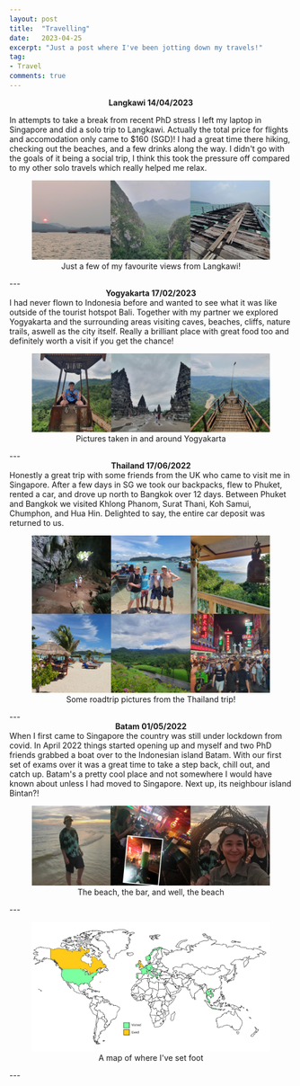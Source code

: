 ```yaml
---
layout: post
title:  "Travelling"
date:   2023-04-25
excerpt: "Just a post where I've been jotting down my travels!"
tag:
- Travel
comments: true
---
```

<center><b>Langkawi 14/04/2023</b></center>

In attempts to take a break from recent PhD stress I left my laptop in Singapore and did a solo trip to Langkawi. Actually the total price for flights and accomodation only came to $160 (SGD)! I had a great time there hiking, checking out the beaches, and a few drinks along the way. I didn't go with the goals of it being a social trip, I think this took the pressure off compared to my other solo travels which really helped me relax.
<center><figure>
    <img src="/images/langkawi_post.png">
    <figcaption>Just a few of my favourite views from Langkawi!</figcaption>
</figure></center>
---

<center><b>Yogyakarta 17/02/2023</b></center>
I had never flown to Indonesia before and wanted to see what it was like outside of the tourist hotspot Bali. Together with my partner we explored Yogyakarta and the surrounding areas visiting caves, beaches, cliffs, nature trails, aswell as the city itself. Really a brilliant place with great food too and definitely worth a visit if you get the chance! 
<center><figure>
    <img src="/images/yogyakarta_post.png">
    <figcaption>Pictures taken in and around Yogyakarta</figcaption>
</figure></center>
---

<center><b>Thailand 17/06/2022</b></center>
Honestly a great trip with some friends from the UK who came to visit me in Singapore. After a few days in SG we took our backpacks, flew to Phuket, rented a car, and drove up north to Bangkok over 12 days. Between Phuket and Bangkok we visited Khlong Phanom, Surat Thani, Koh Samui, Chumphon, and Hua Hin. Delighted to say, the entire car deposit was returned to us. 
<center><figure>
    <img src="/images/thailand_roadtrip_post.png">
    <figcaption>Some roadtrip pictures from the Thailand trip!</figcaption>
</figure></center>
---

<center><b>Batam 01/05/2022</b></center>
When I first came to Singapore the country was still under lockdown from covid. In April 2022 things started opening up and myself and two PhD friends grabbed a boat over to the Indonesian island Batam. With our first set of exams over it was a great time to take a step back, chill out, and catch up. Batam's a pretty cool place and not somewhere I would have known about unless I had moved to Singapore. Next up, its neighbour island Bintan?!
<center><figure>
    <img src="/images/batam_post.png">
    <figcaption>The beach, the bar, and well, the beach</figcaption>
</figure></center>
---
<center><figure>
    <img src="/images/fill_in_map.jpg">
    <figcaption>A map of where I've set foot</figcaption>
</figure></center>
---

